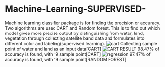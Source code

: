 # Machine-Learning-SUPERVISED-
 Machine learning classifier package is for finding the precision or accuracy. Two algorithms are used CART and Random forest. This is to find out which model gives more precise output by distinguishing from water, land, vegetation through collecting satellite band data and formulates into different color and labeling(supervised learning).
![cart](https://user-images.githubusercontent.com/90825034/233155960-19117c64-c5f4-45f9-a7ed-38fd21c7e542.png)
Collecting sample point of water and land as an input data[CART]
![CART RESULT ](https://user-images.githubusercontent.com/90825034/233156394-0e15c2cb-89a0-47a4-9be7-542bae74f391.png)
 98.47% of accuracy is found, with 19 sample point[CART]
![regression](https://user-images.githubusercontent.com/90825034/233157898-0b46d58b-4175-4812-b8c4-59a97b8c7d51.png)
97.47% of accuracy is found, with 19 sample point[RANDOM FOREST]

